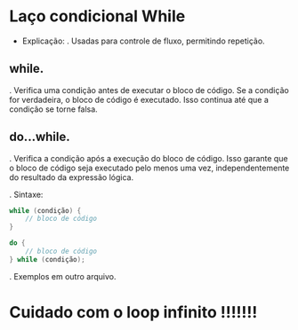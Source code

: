 # Laço condicional While
- Explicação:
. Usadas para controle de fluxo, permitindo repetição.

## while.
. Verifica uma condição antes de executar o bloco de código. Se a condição for verdadeira, o bloco de código é executado. Isso continua até que a condição se torne falsa.

## do...while.
. Verifica a condição após a execução do bloco de código. Isso garante que o bloco de código seja executado pelo menos uma vez, independentemente do resultado da expressão lógica.

. Sintaxe:

```c
while (condição) {
    // bloco de código
}

do {
    // bloco de código
} while (condição);
```
. Exemplos em outro arquivo.

# Cuidado com o loop infinito !!!!!!!

